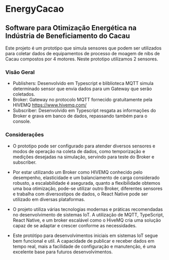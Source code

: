 # EnergyCacao
## Software para Otimização Energética na Indústria de Beneficiamento do Cacau

Este projeto é um prototipo que simula sensores que podem ser utilizados para 
coletar dados de equipamentos de processo de moagem de nibs de Cacau compostos
por 4 motores. Neste prototipo utilizamos 2 sensores.


### Visão Geral

- Publishers: Desenvolvido em Typescript e bliblioteca MQTT simula determinado
                sensor que envia dados para um Gateway que serão coletados.
- Broker: Gateway no protocolo MQTT fornecido gratuitamente pela HIVEMQ 
                https://www.hivemq.com/  
- Subscriber: Desenvolvido em Typescript resgata as informações do Broker e 
                grava em banco de dados, repassando também para o console.


### Considerações

- O prototipo pode ser configurado para atender diversos sensores e modos de operação
na coleta de dados, como temporização e medições desejadas na simulação, servindo para
teste do Broker e subscriber.

- Por estar utilizando um Broker como HIVEMQ conhecido pelo desempenho, elasticidade e
um balanciamento de carga considerado robusto, a escalabilidade é asegurada, quanto a 
flexibilidade obtemos uma boa otimização, pode-se utilizar outro Broker, diferentes 
sensores e trabalha com diversostipos de dados, o React Native pode ser utilizado em
diversas plataformas.

- O projeto utiliza várias tecnologias modernas e práticas recomendadas no desenvolvimento
de sistemas IoT. A utilização de MQTT, TypeScript, React Native, e um broker escalável como
o HiveMQ cria uma solução capaz de se adaptar e crescer conforme as necessidades.

- Este protótipo para desenvolvimentos iniciais em sistemas IoT segue bem funcional e util. 
A capacidade de publicar e receber dados em tempo real, mais a facilidade de configuração e manutenção, é uma excelente base para futuros desenvolvimentos.


